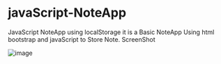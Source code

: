 # javaScript-NoteApp
JavaScript NoteApp using localStorage
it is a Basic NoteApp Using html bootstrap and javaScript to Store Note.
ScreenShot

![image](https://user-images.githubusercontent.com/62507205/101705931-e624fd80-3aa9-11eb-820f-4b89584413e7.png)

